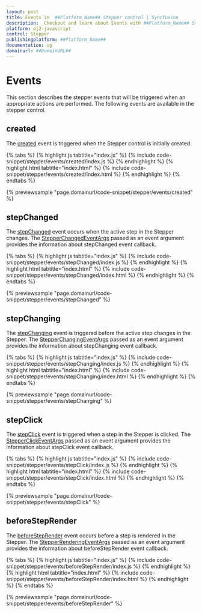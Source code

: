```yaml
---
layout: post
title: Events in  ##Platform_Name## Stepper control | Syncfusion
description:  Checkout and learn about Events with ##Platform_Name## Stepper control of Syncfusion Essential JS 2 and more details.
platform: ej2-javascript
control: Stepper
publishingplatform: ##Platform_Name##
documentation: ug
domainurl: ##DomainURL##
---
```


# Events

This section describes the stepper events that will be triggered when an appropriate actions are performed. The following events are available in the stepper control.

## created

The [created](https://ej2.syncfusion.com/javascript/documentation/api/stepper#created) event is triggered when the Stepper control is initially created.

{% tabs %}
{% highlight js tabtitle="index.js" %}
{% include code-snippet/stepper/events/created/index.js %}
{% endhighlight %}
{% highlight html tabtitle="index.html" %}
{% include code-snippet/stepper/events/created/index.html %}
{% endhighlight %}
{% endtabs %}

{% previewsample "page.domainurl/code-snippet/stepper/events/created" %}

## stepChanged

The [stepChanged](https://ej2.syncfusion.com/javascript/documentation/api/stepper#stepchanged) event occurs when the active step in the Stepper changes. The [StepperChangedEventArgs](https://ej2.syncfusion.com/javascript/documentation/api/stepper/stepperChangedEventArgs/) passed as an event argument provides the information about stepChanged event callback.

{% tabs %}
{% highlight js tabtitle="index.js" %}
{% include code-snippet/stepper/events/stepChanged/index.js %}
{% endhighlight %}
{% highlight html tabtitle="index.html" %}
{% include code-snippet/stepper/events/stepChanged/index.html %}
{% endhighlight %}
{% endtabs %}

{% previewsample "page.domainurl/code-snippet/stepper/events/stepChanged" %}

## stepChanging

The [stepChanging](https://ej2.syncfusion.com/javascript/documentation/api/stepper#stepchanging) event is triggered before the active step changes in the Stepper. The [StepperChangingEventArgs](https://ej2.syncfusion.com/javascript/documentation/api/stepper/stepperChangingEventArgs/) passed as an event argument provides the information about stepChanging event callback.

{% tabs %}
{% highlight js tabtitle="index.js" %}
{% include code-snippet/stepper/events/stepChanging/index.js %}
{% endhighlight %}
{% highlight html tabtitle="index.html" %}
{% include code-snippet/stepper/events/stepChanging/index.html %}
{% endhighlight %}
{% endtabs %}

{% previewsample "page.domainurl/code-snippet/stepper/events/stepChanging" %}

## stepClick

The [stepClick](https://ej2.syncfusion.com/javascript/documentation/api/stepper#stepclick) event is triggered when a step in the Stepper is clicked. The [StepperClickEventArgs](https://ej2.syncfusion.com/javascript/documentation/api/stepper/stepperClickEventArgs/) passed as an event argument provides the information about stepClick event callback.

{% tabs %}
{% highlight js tabtitle="index.js" %}
{% include code-snippet/stepper/events/stepClick/index.js %}
{% endhighlight %}
{% highlight html tabtitle="index.html" %}
{% include code-snippet/stepper/events/stepClick/index.html %}
{% endhighlight %}
{% endtabs %}

{% previewsample "page.domainurl/code-snippet/stepper/events/stepClick" %}

## beforeStepRender

The [beforeStepRender](https://ej2.syncfusion.com/javascript/documentation/api/stepper#beforesteprender) event occurs before a step is rendered in the Stepper. The [StepperRenderingEventArgs](https://ej2.syncfusion.com/javascript/documentation/api/stepper/stepperRenderingEventArgs/) passed as an event argument provides the information about beforeStepRender event callback.

{% tabs %}
{% highlight js tabtitle="index.js" %}
{% include code-snippet/stepper/events/beforeStepRender/index.js %}
{% endhighlight %}
{% highlight html tabtitle="index.html" %}
{% include code-snippet/stepper/events/beforeStepRender/index.html %}
{% endhighlight %}
{% endtabs %}

{% previewsample "page.domainurl/code-snippet/stepper/events/beforeStepRender" %}